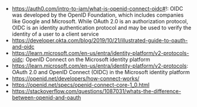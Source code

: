 - https://auth0.com/intro-to-iam/what-is-openid-connect-oidc#!: OIDC was developed by the OpenID Foundation, which includes companies like Google and Microsoft. While OAuth 2.0 is an authorization protocol, OIDC is an identity authentication protocol and may be used to verify the identity of a user to a client service
- https://developer.okta.com/blog/2019/10/21/illustrated-guide-to-oauth-and-oidc
- https://learn.microsoft.com/en-us/entra/identity-platform/v2-protocols-oidc: OpenID Connect on the Microsoft identity platform
- https://learn.microsoft.com/en-us/entra/identity-platform/v2-protocols: OAuth 2.0 and OpenID Connect (OIDC) in the Microsoft identity platform
- https://openid.net/developers/how-connect-works/
- https://openid.net/specs/openid-connect-core-1_0.html
- https://stackoverflow.com/questions/1087031/whats-the-difference-between-openid-and-oauth
